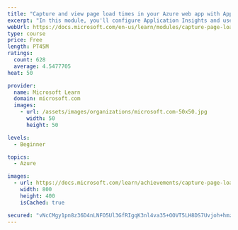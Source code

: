 ```yaml
---
title: "Capture and view page load times in your Azure web app with Application Insights"
excerpt: "In this module, you'll configure Application Insights and use it to study page load data for an Azure web app."
webUrl: https://docs.microsoft.com/en-us/learn/modules/capture-page-load-times-application-insights/
type: course
price: Free
length: PT45M
ratings:
  count: 628
  average: 4.5477705
heat: 50

provider:
  name: Microsoft Learn
  domain: microsoft.com
  images:
    - url: /assets/images/organizations/microsoft.com-50x50.jpg
      width: 50
      height: 50

levels:
  - Beginner

topics:
  - Azure

images:
  - url: https://docs.microsoft.com/learn/achievements/capture-page-load-times-application-insights-social.png
    width: 800
    height: 400
    isCached: true

secured: "vNcCMgy1pn8z36D4nLNFO5Ul3GfRIgqK3nl4va35+OOVT5LH8DS7Uvjoh+hmzgYKAw3YA3jpNL0XNHRnKktN4zci544By+DWG9vdihLsHtoG++1Yk50oFu+JLUcyxRG2ojDpBtdZ+ooUMJSgXpv66f4SsQxo3QYfxMOvhiZhYg2yYqHUMGYrheO0j10VSufoKCTOUdvcV6vzqFU8+0y2XKOyA2nvdOGuX+Qkift5EQVjmpoGIsw6OBVCuKtllxU864OSIuf2b4cL15+f97+ifhOxQyF3gb8W2K7CIUMG23cX/cXU/XAWOgDGoBkNQ3XBnixqADyZSxRCXAzRHpKDiI6iJ6FZPbTgjTv2tc4ZSR6LT1DZwiw/KPM5vp2XoQqikUlJJ4HgzNF+Mbc/Jr2H09gl3dgV8HsGQZE5PBZKyNs=;wCYfDRizxYxovCWTVcDJnA=="
---
```


